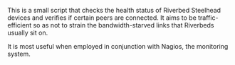 This is a small script that checks the health status of Riverbed Steelhead devices and verifies if certain peers are connected. It aims to be traffic-efficient so as not to strain the bandwidth-starved links that Riverbeds usually sit on.

It is most useful when employed in conjunction with Nagios, the monitoring system.